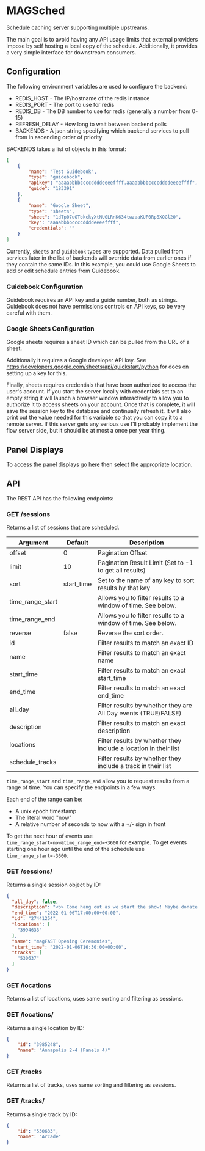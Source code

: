 # MAGSched

Schedule caching server supporting multiple upstreams.

The main goal is to avoid having any API usage limits that external providers impose by self hosting a local copy of the schedule. Additionally, it provides a very simple interface for downstream consumers.

## Configuration

The following environment variables are used to configure the backend:

* REDIS_HOST - The IP/hostname of the redis instance
* REDIS_PORT - The port to use for redis
* REDIS_DB - The DB number to use for redis (generally a number from 0-15)
* REFRESH_DELAY - How long to wait between backend polls
* BACKENDS - A json string specifying which backend services to pull from in ascending order of priority

BACKENDS takes a list of objects in this format:
```json
[
    {
        "name": "Test Guidebook",
        "type": "guidebook",
        "apikey": "aaaabbbbccccddddeeeeffff.aaaabbbbccccddddeeeeffff",
        "guide": "183391"
    },
    {
        "name": "Google Sheet",
        "type": "sheets",
        "sheet": "1dTp07uGTokckyXtNUGLRnK634twzaaKUF0Rp8XQGl20",
        "key": "aaaabbbbccccddddeeeeffff",
        "credentials": ""
    }
]
```

Currently, `sheets` and `guidebook` types are supported. Data pulled from services later in the list of backends will override data from earlier ones if they contain the same IDs. In this example, you could use Google Sheets to add or edit schedule entries from Guidebook.

### Guidebook Configuration

Guidebook requires an API key and a guide number, both as strings. Guidebook does not have permissions controls on API keys, so be very careful with them.

### Google Sheets Configuration

Google sheets requires a sheet ID which can be pulled from the URL of a sheet.

Additionally it requires a Google developer API key. See https://developers.google.com/sheets/api/quickstart/python for docs on setting up a key for this.

Finally, sheets requires credentials that have been authorized to access the user's account. If you start the server locally with credentials set to an empty string it will launch a browser window interactively to allow you to authorize it to access sheets on your account. Once that is complete, it will save the session key to the database and continually refresh it. It will also print out the value needed for this variable so that you can copy it to a remote server. If this server gets any serious use I'll probably implement the flow server side, but it should be at most a once per year thing.

## Panel Displays

To access the panel displays go <a href="/displays">here</a> then select the appropriate location.

## API

The REST API has the following endpoints:

### GET /sessions

Returns a list of sessions that are scheduled.

| Argument         | Default    | Description                                                     |
|------------------|------------|-----------------------------------------------------------------|
| offset           | 0          | Pagination Offset                                               |
| limit            | 10         | Pagination Result Limit (Set to -1 to get all results)          |
| sort             | start_time | Set to the name of any key to sort results by that key          |
| time_range_start |            | Allows you to filter results to a window of time. See below.    |
| time_range_end   |            | Allows you to filter results to a window of time. See below.    |
| reverse          | false      | Reverse the sort order.                                         |
| id               |            | Filter results to match an exact ID                             |
| name             |            | Filter results to match an exact name                           |
| start_time       |            | Filter results to match an exact start_time                     |
| end_time         |            | Filter results to match an exact end_time                       |
| all_day          |            | Filter results by whether they are All Day events (TRUE/FALSE)  |
| description      |            | Filter results to match an exact description                    |
| locations        |            | Filter results by whether they include a location in their list |
| schedule_tracks  |            | Filter results by whether they include a track in their list    |

`time_range_start` and `time_range_end` allow you to request results from a range of time. You can specify the endpoints in a few ways.

Each end of the range can be:
* A unix epoch timestamp
* The literal word "now"
* A relative number of seconds to now with a +/- sign in front

To get the next hour of events use `time_range_start=now&time_range_end=+3600` for example. To get events starting one hour ago until the end of the schedule use `time_range_start=-3600`.

### GET /sessions/<id>

Returns a single session object by ID:
```json
{
  "all_day": false, 
  "description": "<p> Come hang out as we start the show! Maybe donate some money to Child's Play while you're here. </p>", 
  "end_time": "2022-01-06T17:00:00+00:00", 
  "id": "27441254", 
  "locations": [
    "3994633"
  ], 
  "name": "magFAST Opening Ceremonies", 
  "start_time": "2022-01-06T16:30:00+00:00", 
  "tracks": [
    "530637"
  ]
}
```

### GET /locations

Returns a list of locations, uses same sorting and filtering as sessions.

### GET /locations/<id>

Returns a single location by ID:
```json
{
    "id": "3985248", 
    "name": "Annapolis 2-4 (Panels 4)"
}
```

### GET /tracks

Returns a list of tracks, uses same sorting and filtering as sessions.

### GET /tracks/<id>

Returns a single track by ID:
```json
{
    "id": "530633", 
    "name": "Arcade"
}
```
